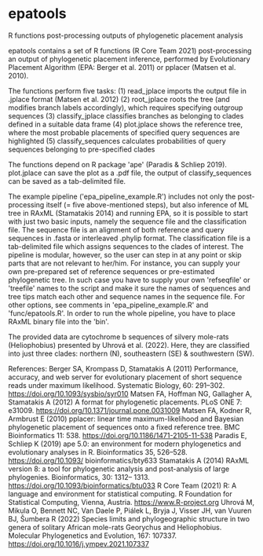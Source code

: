 # epatools
R functions post-processing outputs of phylogenetic placement analysis

epatools contains a set of R functions (R Core Team 2021) post-processing an output of phylogenetic placement inference, performed by Evolutionary Placement Algorithm (EPA: Berger et al. 2011) or pplacer (Matsen et al. 2010).

The functions perform five tasks:
(1) read_jplace imports the output file in .jplace format (Matsen et al. 2012)
(2) root_jplace roots the tree (and modifies branch labels accordingly), which requires specifying outgroup sequences
(3) classify_jplace classifies branches as belonging to clades defined in a suitable data frame
(4) plot.jplace shows the reference tree, where the most probable placements of specified query sequences are highlighted
(5) classify_sequences calculates probabilities of query sequences belonging to pre-specified clades

The functions depend on R package 'ape' (Paradis & Schliep 2019). plot.jplace can save the plot as a .pdf file, the output of classify_sequences can be saved as a tab-delimited file.

The example pipeline ('epa_pipeline_example.R') includes not only the post-processing itself (= five above-mentioned steps), but also inference of ML tree in RAxML (Stamatakis 2014) and running EPA, so it is possible to start with just two basic inputs, namely the sequence file and the classification file. The sequence file is an alignment of both reference and query sequences in .fasta or interleaved .phylip format. The classification file is a tab-delimited file which assigns sequences to the clades of interest. The pipeline is modular, however, so the user can step in at any point or skip parts that are not relevant to her/him. For instance, you can supply your own pre-prepared set of reference sequences or pre-estimated phylogenetic tree. In such case you have to supply your own 'refseqfile' or 'treefile' names to the script and make it sure the names of sequences and tree tips match each other and sequence names in the sequence file. For other options, see comments in 'epa_pipeline_example.R' and 'func/epatools.R'. In order to run the whole pipeline, you have to place RAxML binary file into the 'bin'.

The provided data are cytochrome b sequences of silvery mole-rats (Heliophobius) presented by Uhrová et al. (2022). Here, they are classified into just three clades: northern (N), southeastern (SE) & southwestern (SW). 

References:
Berger SA, Krompass D, Stamatakis A (2011) Performance, accuracy, and web server for evolutionary placement of short sequence reads under maximum likelihood. Systematic Biology, 60: 291–302. https://doi.org/10.1093/sysbio/syr010
Matsen FA, Hoffman NG, Gallagher A, Stamatakis A (2012) A format for phylogenetic placements. PLoS ONE 7: e31009. https://doi.org/10.1371/journal.pone.0031009
Matsen FA, Kodner R, Armbrust E (2010) pplacer: linear time maximum-likelihood and Bayesian phylogenetic placement of sequences onto a fixed reference tree. BMC Bioinformatics 11: 538. https://doi.org/10.1186/1471-2105-11-538
Paradis E, Schliep K (2019) ape 5.0: an environment for modern phylogenetics and evolutionary analyses in R. Bioinformatics 35, 526–528. https://doi.org/10.1093/ bioinformatics/bty633
Stamatakis A (2014) RAxML version 8: a tool for phylogenetic analysis and post-analysis of large phylogenies. Bioinformatics, 30: 1312– 1313. https://doi.org/10.1093/bioinformatics/btu033
R Core Team (2021) R: A language and environment for statistical computing. R Foundation for Statistical Computing, Vienna, Austria. https://www.R-project.org
Uhrová M, Mikula O, Bennett NC, Van Daele P, Piálek L, Bryja J, Visser JH, van Vuuren BJ, Šumbera R (2022) Species limits and phylogeographic structure in two genera of solitary African mole-rats Georychus and Heliophobius. Molecular Phylogenetics and Evolution, 167: 107337. https://doi.org/10.1016/j.ympev.2021.107337
